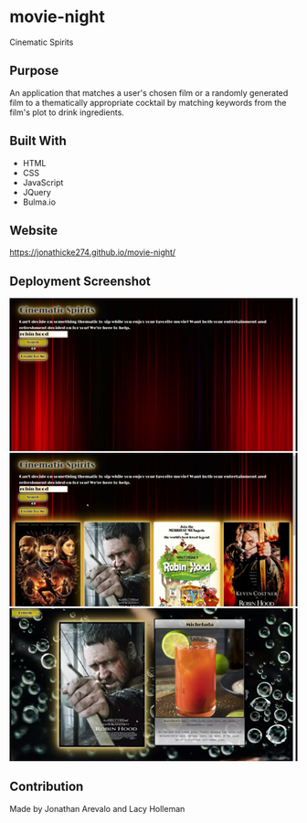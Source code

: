 # movie-night
Cinematic Spirits

## Purpose
An application that matches a user's chosen film or a randomly generated film to a thematically appropriate cocktail by matching keywords from the film's plot to drink ingredients.


## Built With
* HTML
* CSS
* JavaScript
* JQuery
* Bulma.io


## Website
https://jonathicke274.github.io/movie-night/

## Deployment Screenshot
![Deployment Photo 1](assets/images/Cinematic%20Spirits_Moment1.jpg)
![Deployment Photo 2](assets/images/Cinematic%20Spirits_Moment2.jpg)
![Deployment Photo 3](assets/images/Cinematic%20Spirits_Moment3.jpg)

## Contribution
Made by Jonathan Arevalo and Lacy Holleman
